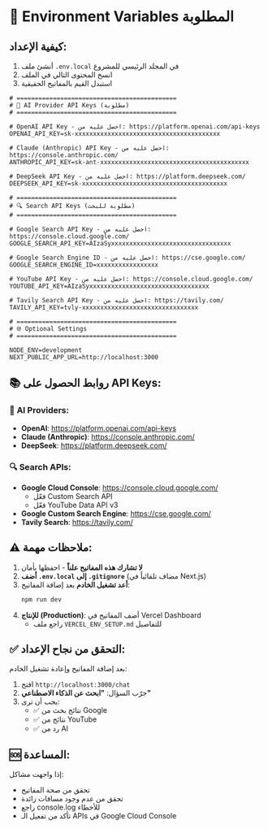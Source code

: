 # 🔐 Environment Variables المطلوبة

## كيفية الإعداد:

1. أنشئ ملف `.env.local` في المجلد الرئيسي للمشروع
2. انسخ المحتوى التالي في الملف
3. استبدل القيم بالمفاتيح الحقيقية

```env
# ============================================
# 🤖 AI Provider API Keys (مطلوبة)
# ============================================

# OpenAI API Key - احصل عليه من: https://platform.openai.com/api-keys
OPENAI_API_KEY=sk-xxxxxxxxxxxxxxxxxxxxxxxxxxxxxxxxxxxxxxxx

# Claude (Anthropic) API Key - احصل عليه من: https://console.anthropic.com/
ANTHROPIC_API_KEY=sk-ant-xxxxxxxxxxxxxxxxxxxxxxxxxxxxxxxxxxxxxxxxx

# DeepSeek API Key - احصل عليه من: https://platform.deepseek.com/
DEEPSEEK_API_KEY=sk-xxxxxxxxxxxxxxxxxxxxxxxxxxxxxxxxxxxxxxxx

# ============================================
# 🔍 Search API Keys (مطلوبة للبحث)
# ============================================

# Google Search API Key - احصل عليه من: https://console.cloud.google.com/
GOOGLE_SEARCH_API_KEY=AIzaSyxxxxxxxxxxxxxxxxxxxxxxxxxxxxxxxxx

# Google Search Engine ID - احصل عليه من: https://cse.google.com/
GOOGLE_SEARCH_ENGINE_ID=xxxxxxxxxxxxxxxxx

# YouTube API Key - احصل عليه من: https://console.cloud.google.com/
YOUTUBE_API_KEY=AIzaSyxxxxxxxxxxxxxxxxxxxxxxxxxxxxxxxxx

# Tavily Search API Key - احصل عليه من: https://tavily.com/
TAVILY_API_KEY=tvly-xxxxxxxxxxxxxxxxxxxxxxxxxxxxxxxx

# ============================================
# 🌐 Optional Settings
# ============================================

NODE_ENV=development
NEXT_PUBLIC_APP_URL=http://localhost:3000
```

## 📚 روابط الحصول على API Keys:

### 🤖 **AI Providers:**
- **OpenAI**: https://platform.openai.com/api-keys
- **Claude (Anthropic)**: https://console.anthropic.com/
- **DeepSeek**: https://platform.deepseek.com/

### 🔍 **Search APIs:**
- **Google Cloud Console**: https://console.cloud.google.com/
  - فعّل Custom Search API
  - فعّل YouTube Data API v3
- **Google Custom Search Engine**: https://cse.google.com/
- **Tavily Search**: https://tavily.com/

## ⚠️ ملاحظات مهمة:

1. **لا تشارك هذه المفاتيح علناً** - احفظها بأمان
2. **أضف `.env.local` إلى `.gitignore`** (مضاف تلقائياً في Next.js)
3. **أعد تشغيل الخادم** بعد إضافة المفاتيح:
   ```bash
   npm run dev
   ```
4. **للإنتاج (Production)**: أضف المفاتيح في Vercel Dashboard
   - راجع ملف `VERCEL_ENV_SETUP.md` للتفاصيل

## ✅ التحقق من نجاح الإعداد:

بعد إضافة المفاتيح وإعادة تشغيل الخادم:

1. افتح `http://localhost:3000/chat`
2. جرّب السؤال: **"ابحث عن الذكاء الاصطناعي"**
3. يجب أن ترى:
   - ✅ نتائج بحث من Google
   - ✅ نتائج من YouTube  
   - ✅ رد من AI

## 🆘 المساعدة:

إذا واجهت مشاكل:
- تحقق من صحة المفاتيح
- تحقق من عدم وجود مسافات زائدة
- راجع console.log للأخطاء
- تأكد من تفعيل الـ APIs في Google Cloud Console

